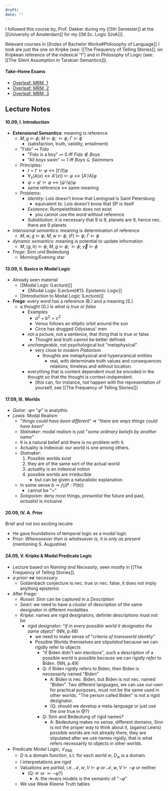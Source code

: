 ```yaml
---
draft: 
date: ""
---
```

I followed this course by, Prof. Dekker during my [[5th Semester]] at the [[University of Amsterdam]] for my [[M.Sc. Logic (UvA)]]. 

Relevant courses in [[Index of Bachelor Works#Philosophy of Language]] I took are just the one on Kripke (see: [[The Frequency of Telling Stories]], on Kripkean reference of the indexical "I") and in Philosophy of Logic (see: [[The Silent Assumption in Tarskian Semantics]]).
#### Take-Home Exams
- [Overleaf: MRM, 1](https://www.overleaf.com/read/vjmbbgpmktnw#9851a5)
- [Overleaf: MRM, 2](https://www.overleaf.com/read/vpsffhvnmnhg#8adcdc)
- [Overleaf: MRM, 3](https://www.overleaf.com/read/fvzshcmnnfck#558c90)
## Lecture Notes
#### 10.09, I. Introduction
- **Extensional Semantics**: meaning is reference
	- $M, g \models \phi$; $M \models \phi$; $\models \phi$; $\Gamma \models \phi$
		- (satisfaction, truth, validity, entailment)
	- "Fido"$\mapsto Fido$
		- "Fido is a boy"$\mapsto 0$ iff $Fido \not \in Boys$ 
		- "All boys swim"$\mapsto 1$ iff $Boys \subseteq Swimmers$ 
	- Principles:
		- $t = t' \models \varphi \leftrightarrow [t'/t]\varphi$
		- $\forall_{x}(A(x) \leftrightarrow A'(x)) \models \varphi \leftrightarrow [A'/A]\varphi$
		- $\psi = \psi' \models \varphi \leftrightarrow [\psi'/\psi]\varphi$
		- same reference $\leftrightarrow$ same meaning
	- Problems:
		- _Identity_: Lois doesn't know that Leningrad is Saint Petersburg
			- equivalent to: Lois doesn't know that SP is itself
		- _Existence_: Rumpelstiltskin does not exist
			- you cannot use the word without reference
		- _Substitution_: it is necessary that 9 is 9, planets are 9, hence nec. there are 9 planets
- _intensional semantics_: meaning is determination of reference
	- $M, w , g \models \phi$; $M, w \models \phi$; $(F) \models \phi$; $\Gamma \models \phi$
- _dynamic semantics_: meaning is potential to update information
	- $M, \langle g , h \rangle \models \phi$; $M, g \models \phi$; $\models \phi$; $\vec{\gamma} \models \phi$ 
- *Frege*: Sinn und Bedeutung
	- Morning/Evening star
#### 13.09, II. Basics in Modal Logic
- Already seen material
	- [[Modal Logic (Lecture)]]
		- [[Modal Logic (Lecture)#13. Epistemic Logic]]
	- [[Introduction to Modal Logic (Lecture)]]
- **Frege**: every word has a reference (B.) and a meaning (S.)
	- a thought (G.) is _what is true or false_
		- Examples
			- $a^2 + b^2 = c^2$
			- Venus follows an elliptic orbit around the sun
			- Circe has drugged Odysseus' men
		- not a picture, not a sentence, that thing that is true or false
			- Thought and truth cannot be better defined.
		- _unchangeable_, not psychological but "metaphysical"
			- very close to _modern Platonism_
				- thoughts are metaphysical and hyperuranical entities
					- real, with determinate truth values and consequences relations, timeless and without location.
		- everything that is content dependent must be encoded in the thought so that the thought is context-indipendent.
			- (this can, for instance, not happen with the representation of yourself, see [[The Frequency of Telling Stories]])
#### 17.09, III. Worlds
- _Quine_: $\square \varphi \equiv$ "$\varphi$" is analythic
- _Lewis_: Modal Realism
	- "_things could have been different_" $\Rightarrow$ "there are _ways things could have been_"
	- _Stalnaker_: modal realism is just "_some ordinary beliefs by another name_"
	- It is a natural belief and there is no problem with it.
	- Actuality is Indexical: our world is one among others.
	- _Stalnaker_: 
		1. Possible worlds exist
		2. they are of the same sort of the actual world
		3. actuality is an indexical notion
		4. possible worlds are irreducible 
			- but can be given a naturalistic explanation
	- In some sense $b \rightsquigarrow \bigwedge \{P : P(b)\}$ 
		- cannot be "$=$"
	- _Solopsism_: deny most things, _presentist_ the future and past, _actualist_ is inclusive
#### 20.09, IV. A. Prior
Brief and not too exciting lecutre
- He gave foundations of temporal logic as a modal logic
- Prior: _Wheresoever then is whatsoever is, it is only as present_ (mentioning S. Augustine)
#### 24.09, V. Kripke & Modal Predicate Logic
- Lecture based on _Naming and Necessity_, seen mostly in [[The Frequency of Telling Stories]].
- _a priori_ $\not \Leftrightarrow$ _necessary_
	- Goldenbach conjecture is nec. true or nec. false, it does not imply anything epistemic
- After Frege:
	- _Russel_: _Sinn_ can be captured in a _Description_
	- _Searl_: we need to have a _cluster_ of description of the same designator in different modalities
	- _Kripke_: names are rigid designators, definite descriptions must not be
		- _rigid designator_: "_if in every possible world it designates the same object_" (NN, p.48)
			- we need to make sense of "_criteria of transworld identity_"
			- Possible Worlds themselves are _stipulated_ because we can rigidly refer to objects
				- "if Biden didn't win elections", such a description of a possible world is possible _because_ we can _rigidly refer_ to Biden. (NN, p.49)
				- Q: if Biden rigidly refers to Biden, then Biden is necessarily named "Biden"
					- A: Biden is nec. Biden, but Biden is not nec. named "Biden". Two different languages, we can use our-own for practical purposes, must not be the same used in other worlds. "The person called Biden" is not a rigid designator.
					- {Q: should we develop a meta-language or just use the one true in @?}
				- Q: Sinn and Bedeutung of rigid names?
					- A: Bedeutung makes no sense, different domains, Sinn is not the proper way to think about it, (against Lewis) possible worlds are not already there, they are stipulated after we use names rigidly, that is what refers necessarily to objects in other worlds.
- Predicate Modal Logic, $\mathcal{L}_{PML}$ 
	- $D$ is a domain function, s.t. for each world $w$, $D_w$ is a domain.
	- $I$ interpretations are _rigid_
	- Valuations are _partial_, i.e. $\mathcal{M}, w, V \models \varphi$ or $\mathcal{M}, w, V \models \lnot \varphi$ or neither
		- {Q: $\not \models$ or $\models \lnot \varphi$?}
			- A: the revers models is the semantic of "$\lnot \varphi$"
	- We use Weak Kleene Truth tables